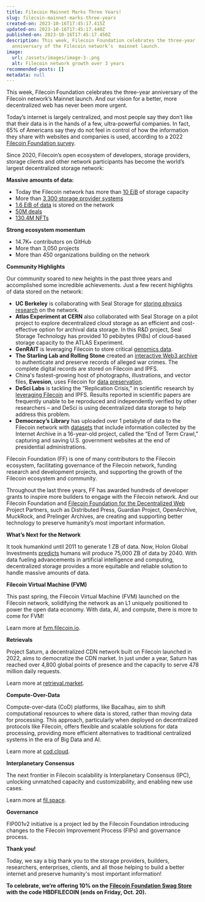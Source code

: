 ```yaml
---
title: Filecoin Mainnet Marks Three Years!
slug: filecoin-mainnet-marks-three-years
created-on: 2023-10-16T17:45:17.415Z
updated-on: 2023-10-16T17:45:17.440Z
published-on: 2023-10-16T17:45:17.450Z
description: This week, Filecoin Foundation celebrates the three-year
  anniversary of the Filecoin network’s  mainnet launch.
image:
  url: /assets/images/image-3-.png
  alt: Filecoin network growth over 3 years
recommended-posts: []
metadata: null
---
```


This week, Filecoin Foundation celebrates the three-year anniversary of the Filecoin network’s Mainnet launch. And our vision for a better, more decentralized web has never been more urgent.

Today’s internet is largely centralized, and most people say they don’t like that their data is in the hands of a few, ultra-powerful companies. In fact, 65% of Americans say they do not feel in control of how the information they share with websites and companies is used, according to a 2022 [Filecoin Foundation survey](https://fil.org/blog/new-survey-american-consumers-are-ready-to-change-up-to-web3/).

Since 2020, Filecoin’s open ecosystem of developers, storage providers, storage clients and other network participants has become the world’s largest decentralized storage network:

**Massive amounts of data:**

- Today the Filecoin network has more than [10 EiB](https://dashboard.starboard.ventures/capacity-services) of storage capacity
- M﻿ore than [3,300 storage provider systems](https://filecoin.io/blog/posts/filecoin-news-75/)
- [1.6 EiB of data](https://dashboard.starboard.ventures/capacity-services) is stored on the network
- [50M deals](https://dashboard.starboard.ventures/market-deals)
- [130.4M NFTs](https://nft.storage/stats/)

**Strong ecosystem momentum**

- 14.7K+ contributors on GitHub
- More than 3,050 projects
- More than 450 organizations building on the network

**Community Highlights**

Our community soared to new heights in the past three years and accomplished some incredible achievements. Just a few recent highlights of data stored on the network:

- **UC Berkeley** is collaborating with Seal Storage for [storing physics research](https://www.newswire.ca/news-releases/uc-berkeley-engages-seal-storage-web3-technology-to-advance-innovative-neutrino-physics-research-883282087.html) on the network.
- **Atlas Experiment at CERN** also collaborated with Seal Storage on a pilot project to explore decentralized cloud storage as an efficient and cost-effective option for archival data storage. In this R&D project, Seal Storage Technology has provided 10 pebibytes (PiBs) of cloud-based storage capacity to the ATLAS Experiment.
- **GenRAIT** is leveraging Filecoin to store critical [genomics data](https://fil.org/blog/case-study-genrait-leverages-filecoin-network-for-greater-visibility-access-and-storage-of-genomic-data/).
- **The Starling Lab and Rolling Stone** created an [interactive Web3 archive](https://investigation.rollingstone.com/dj-photo-war-crimes-bosnia/) to authenticate and preserve records of alleged war crimes. The complete digital records are stored on Filecoin and IPFS.
- China's fastest-growing host of photographs, illustrations, and vector files, **Ewesion**, uses Filecoin for [data preservation](https://filecoinfoundation.medium.com/storage-company-ewesion-leverages-filecoin-network-for-data-preservation-e36cecc84e0e).
- **DeSci Labs** is tackling the “Replication Crisis,” in scientific research by [leveraging Filecoin](https://fil.org/blog/case-study-desci-labs-and-filecoin-enabling-a-future-of-open-science/) and IPFS. Results reported in scientific papers are frequently unable to be reproduced and independently verified by other researchers – and DeSci is using decentralized data storage to help address this problem.
- **Democracy’s Library** has uploaded over 1 petabyte of data to the Filecoin network with [datasets](https://fil.org/blog/democracy%E2%80%99s-library-announces-more-than-a-petabyte-of-government-data-uploaded-to-the-filecoin-network/) that include information collected by the Internet Archive in a 16-year-old project, called the “End of Term Crawl,” capturing and saving U.S. government websites at the end of presidential administrations.

Filecoin Foundation (FF) is one of many contributors to the Filecoin ecosystem, facilitating governance of the Filecoin network, funding research and development projects, and supporting the growth of the Filecoin ecosystem and community.

Throughout the last three years, FF has awarded hundreds of developer grants to inspire more builders to engage with the Filecoin network. And our Filecoin Foundation and [Filecoin Foundation for the Decentralized Web](https://ffdweb.org/) Project Partners, such as Distributed Press, Guardian Project, OpenArchive, MuckRock, and Prelinger Archives, are creating and supporting better technology to preserve humanity’s most important information.

**What’s Next for the Network**

It took humankind until 2011 to generate 1 ZB of data. Now, Holon Global Investments [predicts](https://holon.investments/the-holon-data-report-part-3-a-history-of-data-storage-and-a-closer-look-at-data-centres/#:~:text=Reports-,The%20Holon%20Data%20Report%20Part%203%3A%20A%20history%20of%20data,closer%20look%20at%20data%20centres&text=It%20took%20humankind%20until%202011,systems%20used%20to%20store%20data.) humans will produce 75,000 ZB of data by 2040. With data fueling advancements in artificial intelligence and computing, decentralized storage provides a more equitable and reliable solution to handle massive amounts of data.

**Filecoin Virtual Machine (FVM)**

This past spring, the Filecoin Virtual Machine (FVM) launched on the Filecoin network, solidifying the network as an L1 uniquely positioned to power the open data economy. With data, AI, and compute, there is more to come for FVM!

Learn more at [fvm.filecoin.io](https://fvm.filecoin.io/).

**Retrievals**

Project Saturn, a decentralized CDN network built on Filecoin launched in 2022, aims to democratize the CDN market. In just under a year, Saturn has reached over 4,800 global points of presence and the capacity to serve 478 million daily requests.

Learn more at [retrieval.market](https://retrieval.market/).

**Compute-Over-Data**

Compute-over-data (CoD) platforms, like Bacalhau, aim to shift computational resources to where data is stored, rather than moving data for processing. This approach, particularly when deployed on decentralized protocols like Filecoin, offers flexible and scalable solutions for data processing, providing more efficient alternatives to traditional centralized systems in the era of Big Data and AI.

Learn more at [cod.cloud](https://www.cod.cloud/).

**Interplanetary Consensus**

The next frontier in Filecoin scalability is Interplanetary Consensus (IPC), unlocking unmatched capacity and customizability, and enabling new use cases.

Learn more at [fil.space](https://fil.space/).

**Governance**

FIP001v2 initiative is a project led by the Filecoin Foundation introducing changes to the Filecoin Improvement Process (FIPs) and governance process.

**Thank you!**

Today, we say a big thank you to the storage providers, builders, researchers, enterprises, clients, and all those helping to build a better internet and preserve humanity's most important information!

**To celebrate, we’re offering 10% on the [Filecoin Foundation Swag Store](https://swag.fil.org/) with the code HBDFILECOIN (ends on Friday, Oct. 20).**
